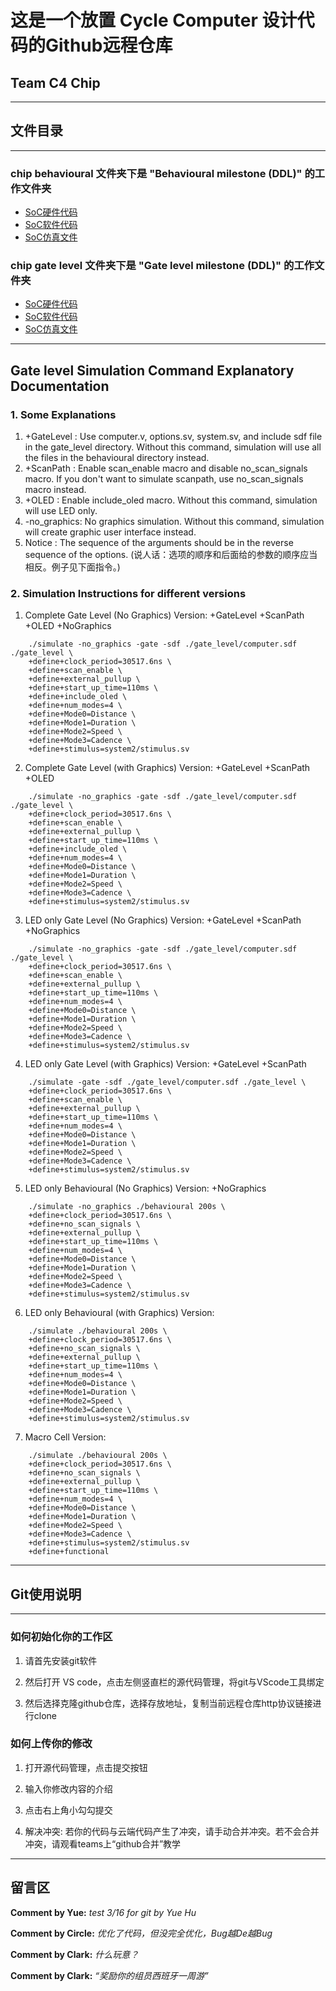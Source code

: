 # 这是一个放置 Cycle Computer 设计代码的Github远程仓库

## Team C4 Chip

***

## 文件目录

***

### chip behavioural 文件夹下是 "Behavioural milestone (DDL)" 的工作文件夹

- [SoC硬件代码](./chip%20behavioural/behavioural)
- [SoC软件代码](./chip%20behavioural/software/code/main.c)
- [SoC仿真文件](./chip%20behavioural/system2/stimulus.sv)

### chip gate level 文件夹下是 "Gate level milestone (DDL)" 的工作文件夹

- [SoC硬件代码](./chip%20gate%20level/behavioural)
- [SoC软件代码](./chip%20gate%20level/software/code/main.c)
- [SoC仿真文件](./chip%20gate%20level/system2/stimulus.sv)

***

## Gate level Simulation Command Explanatory Documentation

### 1. Some Explanations

1. +GateLevel  : Use computer.v, options.sv, system.sv, and include sdf file in the gate_level directory.
            Without this command, simulation will use all the files in the behavioural directory instead.
2. +ScanPath   : Enable scan_enable macro and disable no_scan_signals macro.
            If you don't want to simulate scanpath, use no_scan_signals macro instead.
3. +OLED       : Enable include_oled macro.
            Without this command, simulation will use LED only.
4. -no_graphics: No graphics simulation.
            Without this command, simulation will create graphic user interface instead.
5. Notice      : The sequence of the arguments should be in the reverse sequence of the options.
                  (说人话：选项的顺序和后面给的参数的顺序应当相反。例子见下面指令。)

### 2. Simulation Instructions for different versions

1. Complete Gate Level (No Graphics) Version: +GateLevel +ScanPath +OLED +NoGraphics

```shell
    ./simulate -no_graphics -gate -sdf ./gate_level/computer.sdf ./gate_level \
    +define+clock_period=30517.6ns \
    +define+scan_enable \
    +define+external_pullup \
    +define+start_up_time=110ms \
    +define+include_oled \
    +define+num_modes=4 \
    +define+Mode0=Distance \
    +define+Mode1=Duration \
    +define+Mode2=Speed \
    +define+Mode3=Cadence \
    +define+stimulus=system2/stimulus.sv
```

2. Complete Gate Level (with Graphics) Version: +GateLevel +ScanPath +OLED

```shell
    ./simulate -no_graphics -gate -sdf ./gate_level/computer.sdf ./gate_level \
    +define+clock_period=30517.6ns \
    +define+scan_enable \
    +define+external_pullup \
    +define+start_up_time=110ms \
    +define+include_oled \
    +define+num_modes=4 \
    +define+Mode0=Distance \
    +define+Mode1=Duration \
    +define+Mode2=Speed \
    +define+Mode3=Cadence \
    +define+stimulus=system2/stimulus.sv
```

3. LED only Gate Level (No Graphics) Version: +GateLevel +ScanPath +NoGraphics

```shell
    ./simulate -no_graphics -gate -sdf ./gate_level/computer.sdf ./gate_level \
    +define+clock_period=30517.6ns \
    +define+scan_enable \
    +define+external_pullup \
    +define+start_up_time=110ms \
    +define+num_modes=4 \
    +define+Mode0=Distance \
    +define+Mode1=Duration \
    +define+Mode2=Speed \
    +define+Mode3=Cadence \
    +define+stimulus=system2/stimulus.sv
```

4. LED only Gate Level (with Graphics) Version: +GateLevel +ScanPath

```shell
    ./simulate -gate -sdf ./gate_level/computer.sdf ./gate_level \
    +define+clock_period=30517.6ns \
    +define+scan_enable \
    +define+external_pullup \
    +define+start_up_time=110ms \
    +define+num_modes=4 \
    +define+Mode0=Distance \
    +define+Mode1=Duration \
    +define+Mode2=Speed \
    +define+Mode3=Cadence \
    +define+stimulus=system2/stimulus.sv
```

5. LED only Behavioural (No Graphics) Version: +NoGraphics

```shell
    ./simulate -no_graphics ./behavioural 200s \
    +define+clock_period=30517.6ns \
    +define+no_scan_signals \
    +define+external_pullup \
    +define+start_up_time=110ms \
    +define+num_modes=4 \
    +define+Mode0=Distance \
    +define+Mode1=Duration \
    +define+Mode2=Speed \
    +define+Mode3=Cadence \
    +define+stimulus=system2/stimulus.sv
```

6. LED only Behavioural (with Graphics) Version:

```shell
    ./simulate ./behavioural 200s \
    +define+clock_period=30517.6ns \
    +define+no_scan_signals \
    +define+external_pullup \
    +define+start_up_time=110ms \
    +define+num_modes=4 \
    +define+Mode0=Distance \
    +define+Mode1=Duration \
    +define+Mode2=Speed \
    +define+Mode3=Cadence \
    +define+stimulus=system2/stimulus.sv
```

7. Macro Cell Version:

```shell
    ./simulate ./behavioural 200s \
    +define+clock_period=30517.6ns \
    +define+no_scan_signals \
    +define+external_pullup \
    +define+start_up_time=110ms \
    +define+num_modes=4 \
    +define+Mode0=Distance \
    +define+Mode1=Duration \
    +define+Mode2=Speed \
    +define+Mode3=Cadence \
    +define+stimulus=system2/stimulus.sv
    +define+functional
```

***

## Git使用说明

***

### 如何初始化你的工作区

1. 请首先安装git软件

2. 然后打开 VS code，点击左侧竖直栏的源代码管理，将git与VScode工具绑定

3. 然后选择克隆github仓库，选择存放地址，复制当前远程仓库http协议链接进行clone

### 如何上传你的修改

1. 打开源代码管理，点击提交按钮

2. 输入你修改内容的介绍

3. 点击右上角小勾勾提交

4. 解决冲突: 若你的代码与云端代码产生了冲突，请手动合并冲突。若不会合并冲突，请观看teams上“github合并”教学

***

## 留言区

**Comment by Yue:** *test 3/16 for git by Yue Hu*

**Comment by Circle:** *优化了代码，但没完全优化，Bug越De越Bug*

**Comment by Clark:** *什么玩意？*

**Comment by Clark:** *“奖励你的组员西班牙一周游”*